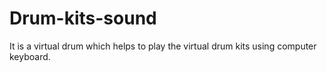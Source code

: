 # Drum-kits-sound
It is a virtual drum which helps to play the virtual drum kits using computer keyboard.
